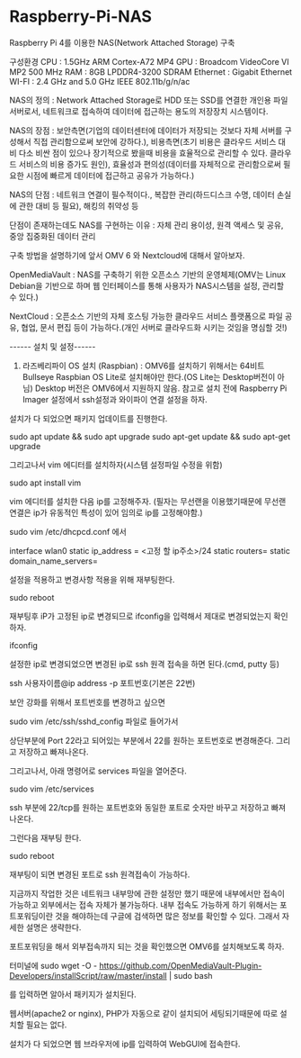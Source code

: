 # Raspberry-Pi-NAS
Raspberry Pi 4를 이용한 NAS(Network Attached Storage) 구축



구성환경
CPU : 1.5GHz ARM Cortex-A72 MP4
GPU : Broadcom VideoCore VI MP2 500 MHz
RAM : 8GB LPDDR4-3200 SDRAM
Ethernet : Gigabit Ethernet
WI-FI : 2.4 GHz and 5.0 GHz IEEE 802.11b/g/n/ac

NAS의 정의 : Network Attached Storage로 HDD 또는 SSD를 연결한 개인용 파일서버로서, 네트워크로 접속하여 데이터에 접근하는 용도의 저장장치 시스템이다.

NAS의 장점 : 보안측면(기업의 데이터센터에 데이터가 저장되는 것보다 자체 서버를 구성해서 직접 관리함으로써 보안에 강하다.), 비용측면(초기 비용은 클라우드 서비스 대비 다소 비싼 점이 있으나 장기적으로 봤을때 비용을 효율적으로 관리할 수 있다. 클라우드 서비스의 비용 증가도 원인), 효율성과 편의성(데이터를 자체적으로 관리함으로써 필요한 시점에 빠르게 데이터에 접근하고 공유가 가능하다.)

NAS의 단점 : 네트워크 연결이 필수적이다., 복잡한 관리(하드디스크 수명, 데이터 손실에 관한 대비 등 필요), 해킹의 취약성 등

단점이 존재하는데도 NAS를 구현하는 이유 : 자체 관리 용이성, 원격 액세스 및 공유, 중앙 집중화된 데이터 관리

구축 방법을 설명하기에 앞서 OMV 6 와 Nextcloud에 대해서 알아보자.

OpenMediaVault : NAS를 구축하기 위한 오픈소스 기반의 운영체제(OMV는 Linux Debian을 기반으로 하며 웹 인터페이스를 통해 사용자가 NAS시스템을 설정, 관리할 수 있다.)

NextCloud : 오픈소스 기반의 자체 호스팅 가능한 클라우드 서비스 플랫폼으로 파일 공유, 협업, 문서 편집 등이 가능하다.(개인 서버로 클라우드화 시키는 것임을 명심할 것!)

------ 설치 및 설정------
1. 라즈베리파이 OS 설치 (Raspbian) : OMV6를 설치하기 위해서는 64비트 Bullseye Raspbian OS Lite로 설치해야만 한다.(OS Lite는 Desktop버전이 아님) Desktop 버전은 OMV6에서 지원하지 않음. 참고로 설치 전에 Raspberry Pi Imager 설정에서 ssh설정과 와이파이 연결 설정을 하자.

설치가 다 되었으면 패키지 업데이트를 진행한다.

sudo apt update && sudo apt upgrade 
sudo apt-get update && sudo apt-get upgrade

그리고나서 vim 에디터를 설치하자(시스템 설정파일 수정을 위함)

sudo apt install vim

vim 에디터를 설치한 다음 ip를 고정해주자. (필자는 무선랜을 이용했기때문에 무선랜 연결은 ip가 유동적인 특성이 있어 임의로 ip를 고정해야함.)

sudo vim /etc/dhcpcd.conf 에서 

interface wlan0
static ip_address = <고정 할 ip주소>/24
static routers=<Gateway address>
static domain_name_servers=<DNS>

설정을 적용하고 변경사항 적용을 위해 재부팅한다.

sudo reboot

재부팅후 iP가 고정된 ip로 변경되므로  ifconfig을 입력해서 제대로 변경되었는지 확인하자.

ifconfig

설정한 ip로 변경되었으면 변경된 ip로 ssh 원격 접속을 하면 된다.(cmd, putty 등)

ssh 사용자이름@ip address -p 포트번호(기본은 22번)

보안 강화를 위해서 포트번호를 변경하고 싶으면 

sudo vim /etc/ssh/sshd_config 파일로 들어가서

상단부분에 Port 22라고 되어있는 부분에서 22를 원하는 포트번호로 변경해준다. 그리고 저장하고 빠져나온다.

그리고나서, 아래 명령어로 services 파일을 열어준다.

sudo vim /etc/services

ssh 부분에 22/tcp를 원하는 포트번호와 동일한 포트로 숫자만 바꾸고 저장하고 빠져나온다.

그런다음 재부팅 한다.

sudo reboot

재부팅이 되면 변경된 포트로 ssh 원격접속이 가능하다.

지금까지 작업한 것은 네트워크 내부망에 관한 설정만 했기 때문에 내부에서만 접속이 가능하고 외부에서는 접속 자체가 불가능하다. 내부 접속도 가능하게 하기 위해서는 포트포워딩이란 것을 해야하는데 구글에 검색하면 많은 정보를 확인할 수 있다. 그래서 자세한 설명은 생략한다.

포트포워딩을 해서 외부접속까지 되는 것을 확인했으면 OMV6를 설치해보도록 하자.

터미널에 
sudo wget -O - https://github.com/OpenMediaVault-Plugin-Developers/installScript/raw/master/install | sudo bash

를 입력하면 알아서 패키지가 설치된다.

웹서버(apache2 or nginx), PHP가 자동으로 같이 설치되어 세팅되기때문에 따로 설치할 필요는 없다.

설치가 다 되었으면 웹 브라우저에 ip를 입력하여 WebGUI에 접속한다.
